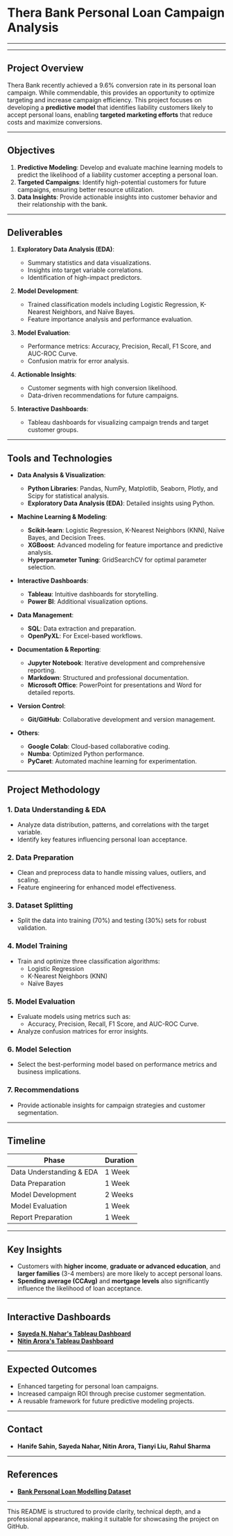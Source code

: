 # **Thera Bank Personal Loan Campaign Analysis**

---

---

## **Project Overview**

Thera Bank recently achieved a 9.6% conversion rate in its personal loan campaign. While commendable, this provides an opportunity to optimize targeting and increase campaign efficiency. This project focuses on developing a **predictive model** that identifies liability customers likely to accept personal loans, enabling **targeted marketing efforts** that reduce costs and maximize conversions.

---

## **Objectives**

1. **Predictive Modeling**: Develop and evaluate machine learning models to predict the likelihood of a liability customer accepting a personal loan.
2. **Targeted Campaigns**: Identify high-potential customers for future campaigns, ensuring better resource utilization.
3. **Data Insights**: Provide actionable insights into customer behavior and their relationship with the bank.

---

## **Deliverables**

1. **Exploratory Data Analysis (EDA)**:

   - Summary statistics and data visualizations.
   - Insights into target variable correlations.
   - Identification of high-impact predictors.
2. **Model Development**:

   - Trained classification models including Logistic Regression, K-Nearest Neighbors, and Naïve Bayes.
   - Feature importance analysis and performance evaluation.
3. **Model Evaluation**:

   - Performance metrics: Accuracy, Precision, Recall, F1 Score, and AUC-ROC Curve.
   - Confusion matrix for error analysis.
4. **Actionable Insights**:

   - Customer segments with high conversion likelihood.
   - Data-driven recommendations for future campaigns.
5. **Interactive Dashboards**:

   - Tableau dashboards for visualizing campaign trends and target customer groups.

---

## **Tools and Technologies**

- **Data Analysis & Visualization**:

  - **Python Libraries**: Pandas, NumPy, Matplotlib, Seaborn, Plotly, and Scipy for statistical analysis.
  - **Exploratory Data Analysis (EDA)**: Detailed insights using Python.
- **Machine Learning & Modeling**:

  - **Scikit-learn**: Logistic Regression, K-Nearest Neighbors (KNN), Naïve Bayes, and Decision Trees.
  - **XGBoost**: Advanced modeling for feature importance and predictive analysis.
  - **Hyperparameter Tuning**: GridSearchCV for optimal parameter selection.
- **Interactive Dashboards**:

  - **Tableau**: Intuitive dashboards for storytelling.
  - **Power BI**: Additional visualization options.
- **Data Management**:

  - **SQL**: Data extraction and preparation.
  - **OpenPyXL**: For Excel-based workflows.
- **Documentation & Reporting**:

  - **Jupyter Notebook**: Iterative development and comprehensive reporting.
  - **Markdown**: Structured and professional documentation.
  - **Microsoft Office**: PowerPoint for presentations and Word for detailed reports.
- **Version Control**:

  - **Git/GitHub**: Collaborative development and version management.
- **Others**:

  - **Google Colab**: Cloud-based collaborative coding.
  - **Numba**: Optimized Python performance.
  - **PyCaret**: Automated machine learning for experimentation.

---

## **Project Methodology**

### **1. Data Understanding & EDA**

- Analyze data distribution, patterns, and correlations with the target variable.
- Identify key features influencing personal loan acceptance.

### **2. Data Preparation**

- Clean and preprocess data to handle missing values, outliers, and scaling.
- Feature engineering for enhanced model effectiveness.

### **3. Dataset Splitting**

- Split the data into training (70%) and testing (30%) sets for robust validation.

### **4. Model Training**

- Train and optimize three classification algorithms:
  - Logistic Regression
  - K-Nearest Neighbors (KNN)
  - Naïve Bayes

### **5. Model Evaluation**

- Evaluate models using metrics such as:
  - Accuracy, Precision, Recall, F1 Score, and AUC-ROC Curve.
- Analyze confusion matrices for error insights.

### **6. Model Selection**

- Select the best-performing model based on performance metrics and business implications.

### **7. Recommendations**

- Provide actionable insights for campaign strategies and customer segmentation.

---

## **Timeline**

| **Phase**          | **Duration** |
| ------------------------ | ------------------ |
| Data Understanding & EDA | 1 Week             |
| Data Preparation         | 1 Week             |
| Model Development        | 2 Weeks            |
| Model Evaluation         | 1 Week             |
| Report Preparation       | 1 Week             |

---

## **Key Insights**

- Customers with **higher income**, **graduate or advanced education**, and **larger families** (3-4 members) are more likely to accept personal loans.
- **Spending average (CCAvg)** and **mortgage levels** also significantly influence the likelihood of loan acceptance.

---

## **Interactive Dashboards**

- [**Sayeda N. Nahar's Tableau Dashboard**](https://public.tableau.com/app/profile/sayeda.n.nahar/viz/TheraBankPersonalLoanCampaignAnalysis_17330836850160/Story)
- [**Nitin Arora's Tableau Dashboard**](https://public.tableau.com/app/profile/nitin.arora7381/viz/personalloandashboard/LoanTrendsandTargetGroups)

---

## **Expected Outcomes**

- Enhanced targeting for personal loan campaigns.
- Increased campaign ROI through precise customer segmentation.
- A reusable framework for future predictive modeling projects.

---

## **Contact**

- **Hanife Sahin, Sayeda Nahar, Nitin Arora, Tianyi Liu, Rahul Sharma**

---

## **References**

- [**Bank Personal Loan Modelling Dataset**](https://www.kaggle.com/datasets/krantiswalke/bank-personal-loan-modelling)

---

This README is structured to provide clarity, technical depth, and a professional appearance, making it suitable for showcasing the project on GitHub.
